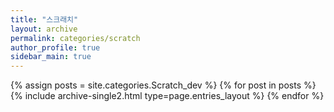 ```yaml
---
title: "스크래치"
layout: archive
permalink: categories/scratch
author_profile: true
sidebar_main: true
---
```



{% assign posts = site.categories.Scratch_dev %}
{% for post in posts %} {% include archive-single2.html type=page.entries_layout %} {% endfor %}
